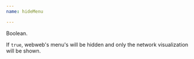```yaml
---
name: hideMenu

---
```


Boolean.

If `true`, webweb's menu's will be hidden and only the network visualization will be shown.
